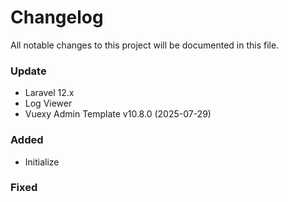 # Changelog

All notable changes to this project will be documented in this file.

### Update
- Laravel 12.x
- Log Viewer
- Vuexy Admin Template v10.8.0 (2025-07-29)

### Added
- Initialize

### Fixed
